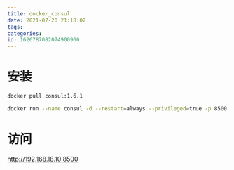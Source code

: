 ```yaml
---
title: docker_consul
date: 2021-07-20 21:18:02
tags: 
categories: 
id: 1626787082074900900
---
```


# 安装

```sh
docker pull consul:1.6.1
```

```sh
docker run --name consul -d --restart=always --privileged=true -p 8500:8500 consul:1.6.1
```

# 访问

http://192.168.18.10:8500